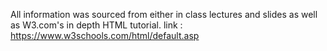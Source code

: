 All information was sourced from either in class lectures and slides 
as well as W3.com's in depth HTML tutorial.
link : https://www.w3schools.com/html/default.asp
